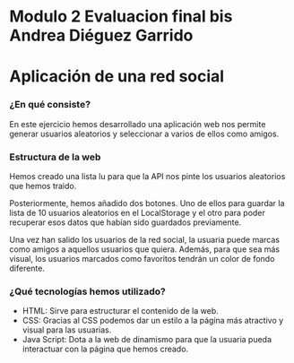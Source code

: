 
# Modulo 2 Evaluacion final bis Andrea Diéguez Garrido

# Aplicación de una red social

### ¿En qué consiste?

En este ejercicio hemos desarrollado una aplicación web nos permite generar usuarios aleatorios y seleccionar a varios de ellos como amigos.

### Estructura de la web
Hemos creado una lista lu para que la API nos pinte los usuarios aleatorios que hemos traido.

Posteriormente, hemos añadido dos botones. Uno de ellos para guardar la lista de 10 usuarios aleatorios en el LocalStorage y el otro para poder recuperar esos datos que habían sido guardados previamente.

Una vez han salido los usuarios de la red social, la usuaria puede marcas como amigos a aquellos usuarios que quiera. Además, para que sea más visual, los usuarios marcados como favoritos tendrán un color de fondo diferente.

### ¿Qué tecnologías hemos utilizado?
- HTML: Sirve para estructurar el contenido de la web.
- CSS: Gracias al CSS podemos dar un estilo a la página más atractivo y visual para las usuarias.
- Java Script: Dota a la web de dinamismo para que la usuaria pueda interactuar con la página que hemos creado.
